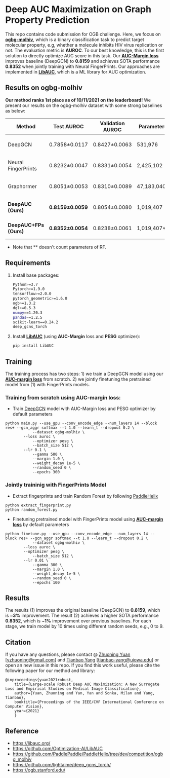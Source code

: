 # Deep AUC Maximization on Graph Property Prediction
This repo contains code submission for OGB challenge. Here, we focus on [**ogbg-molhiv**](https://ogb.stanford.edu/docs/leader_graphprop/), which is a binary classification task to predict target molecular property, e.g, whether a molecule inhibits HIV virus replication or not. The evaluation metric is **AUROC**. To our best knowledge, this is the first solution to directly optimize AUC score in this task. Our [**AUC-Margin loss**](https://arxiv.org/abs/2012.03173) improves baseline (DeepGCN) to **0.8159** and achieves SOTA performance **0.8352** when jointly training with Neural FingerPrints. Our approaches are implemented in **[LibAUC](https://github.com/Optimization-AI/LibAUC)**, which is a ML library for AUC optimization.

## Results on ogbg-molhiv
**Our method ranks 1st place as of 10/11/2021 on the leaderboard!** We present our results on the ogbg-molhiv dataset with some strong baselines as below:

| Method             |Test AUROC    |Validation AUROC  | Parameters    | Hardware |
| ------------------ |------------------- | ----------------- | -------------- |----------|
| DeepGCN            | 0.7858±0.0117 | 0.8427±0.0063 | 531,976   | Tesla V100 (32GB) |
| Neural FingerPrints| 0.8232±0.0047 | 0.8331±0.0054 | 2,425,102 | Tesla V100 (32GB) |
| Graphormer         | 0.8051±0.0053 | 0.8310±0.0089 | 47,183,040 | Tesla V100 (16GB) |
| **DeepAUC (Ours)**           | **0.8159±0.0059** | 0.8054±0.0080 | 1,019,407  | Tesla V100 (32GB) |
| **DeepAUC+FPs (Ours)**     | **0.8352±0.0054** | 0.8238±0.0061 | 1,019,407**  | Tesla V100 (32GB) |

- Note that ** doesn't count parameters of RF.

## Requirements
1. Install base packages:
    ```bash
    Python>=3.7
    Pytorch>=1.9.0
    tensorflow>=2.0.0
    pytorch_geometric>=1.6.0
    ogb>=1.3.2 
    dgl>=0.5.3 
    numpy==1.20.3
    pandas==1.2.5
    scikit-learn==0.24.2
    deep_gcns_torch
    ```   
2. Install [**LibAUC**](https://github.com/Optimization-AI/LibAUC) (using **AUC-Margin** loss and **PESG** optimizer):
    ```bash
    pip install LibAUC
    ```
    
## Training
The training process has two steps: 1) we train a DeepGCN model using our **[AUC-margin loss](https://arxiv.org/abs/2012.03173)** from scratch. 2) we jointly finetuning the pretrained model from (1) with FingerPrints models. 
### Training from scratch using AUC-margin loss:
- Train [DeepGCN](https://github.com/lightaime/deep_gcns_torch) model with AUC-Margin loss and PESG optimizer by default parameters
```
python main.py --use_gpu --conv_encode_edge --num_layers 14 --block res+ --gcn_aggr softmax --t 1.0 --learn_t --dropout 0.2 \
            --dataset ogbg-molhiv \
	    --loss auroc \
            --optimizer pesg \
            --batch_size 512 \
	    --lr 0.1 \
            --gamma 500 \
            --margin 1.0 \
            --weight_decay 1e-5 \
            --random_seed 0 \
            --epochs 300
```

### Jointly traininig with FingerPrints Model
- Extract fingerprints and train Random Forest by following [PaddleHelix](https://github.com/PaddlePaddle/PaddleHelix/tree/dev/competition/ogbg_molhiv)
```
python extract_fingerprint.py
python random_forest.py
```
- Finetuning pretrained model with FingerPrints model using **[AUC-margin loss](https://arxiv.org/abs/2012.03173)** by default parameters
```
python finetune.py --use_gpu --conv_encode_edge --num_layers 14 --block res+ --gcn_aggr softmax --t 1.0 --learn_t --dropout 0.2 \
            --dataset ogbg-molhiv \
	    --loss auroc \
	    --optimizer pesg \
            --batch_size 512 \
	    --lr 0.01 \
            --gamma 300 \
            --margin 1.0 \
            --weight_decay 1e-5 \
            --random_seed 0 \
            --epochs 100
```

## Results
The results (1) improves the original baseline (DeepGCN) to **0.8159**, which is ~**3%** improvement. The result (2) achieves a higher SOTA performance **0.8352**, which is ~**1%** improvement over previous baselines. For each stage, we train model by 10 times using different random seeds, e.g., 0 to 9. 


Citation
---------
If you have any questions, please contact @ [Zhuoning Yuan](https://homepage.divms.uiowa.edu/~zhuoning/) [yzhuoning@gmail.com] and [Tianbao Yang](https://homepage.cs.uiowa.edu/~tyng/) [tianbao-yang@uiowa.edu] or open an new issue in this repo. If you find this work useful, please cite the following paper for our method and library: 
```
@inproceedings{yuan2021robust,
	title={Large-scale Robust Deep AUC Maximization: A New Surrogate Loss and Empirical Studies on Medical Image Classification},
	author={Yuan, Zhuoning and Yan, Yan and Sonka, Milan and Yang, Tianbao},
	booktitle={Proceedings of the IEEE/CVF International Conference on Computer Vision},
	year={2021}
	}
```

Reference 
---------
- https://libauc.org/
- https://github.com/Optimization-AI/LibAUC
- https://github.com/PaddlePaddle/PaddleHelix/tree/dev/competition/ogbg_molhiv
- https://github.com/lightaime/deep_gcns_torch/
- https://ogb.stanford.edu/

